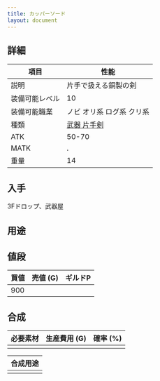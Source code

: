 ```yaml
---
title: カッパーソード
layout: document
---
```

## 詳細


|項目|性能|
|---|---|
|説明|片手で扱える銅製の剣|
|装備可能レベル|10|
|装備可能職業|ノビ オリ系 ログ系 クリ系|
|種類|[武器 片手剣](武器(片手剣))|
|ATK|50-70|
|MATK|.|
|重量|14|

## 入手

3Fドロップ、武器屋

## 用途


## 値段


|買値|売値 (G)|ギルドP|
|---|---|---|
|900|||
	

## 合成


|必要素材|生産費用 (G)|確率 (%)|
|---|---|---|
||||


|合成用途|
|---|
||